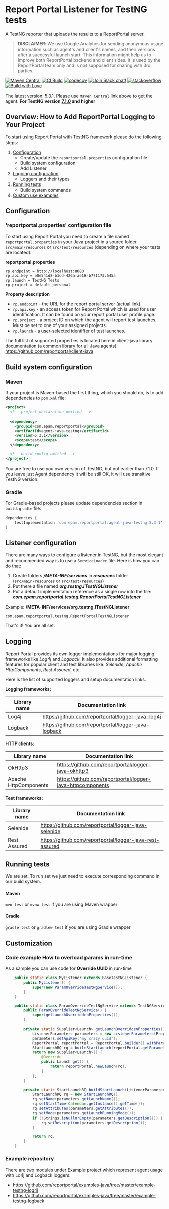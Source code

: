 # Report Portal Listener for TestNG tests
A TestNG reporter that uploads the results to a ReportPortal server.

> **DISCLAIMER**: We use Google Analytics for sending anonymous usage information such as agent's and client's names, and their versions
> after a successful launch start. This information might help us to improve both ReportPortal backend and client sides. It is used by the
> ReportPortal team only and is not supposed for sharing with 3rd parties.

[![Maven Central](https://img.shields.io/maven-central/v/com.epam.reportportal/agent-java-testng.svg?label=Maven%20Central)](https://central.sonatype.com/artifact/com.epam.reportportal/agent-java-testng)
[![CI Build](https://github.com/reportportal/agent-java-testNG/actions/workflows/ci.yml/badge.svg)](https://github.com/reportportal/agent-java-testNG/actions/workflows/ci.yml)
[![codecov](https://codecov.io/gh/reportportal/agent-java-testNG/branch/develop/graph/badge.svg?token=CshHrWt7sS)](https://codecov.io/gh/reportportal/agent-java-testNG)
[![Join Slack chat!](https://slack.epmrpp.reportportal.io/badge.svg)](https://slack.epmrpp.reportportal.io/)
[![stackoverflow](https://img.shields.io/badge/reportportal-stackoverflow-orange.svg?style=flat)](http://stackoverflow.com/questions/tagged/reportportal)
[![Build with Love](https://img.shields.io/badge/build%20with-❤%EF%B8%8F%E2%80%8D-lightgrey.svg)](http://reportportal.io?style=flat)

The latest version: 5.3.1. Please use `Maven Central` link above to get the agent.
**For TestNG version [7.1.0](https://central.sonatype.com/artifact/org.testng/testng/7.1.0) and higher**

## Overview: How to Add ReportPortal Logging to Your Project

To start using Report Portal with TestNG framework please do the following steps:

1. [Configuration](#configuration)
    * Create/update the `reportportal.properties` configuration file
    * Build system configuration
    * Add Listener
2. [Logging configuration](#logging)
    * Loggers and their types
3. [Running tests](#running-tests)
    * Build system commands
4. [Custom use examples](#customization)


## Configuration
### 'reportportal.properties' configuration file

To start using Report Portal you need to create a file named `reportportal.properties` in your Java project in a source
folder `src/main/resources` or `src/test/resources` (depending on where your tests are located):

**reportportal.properties**

```
rp.endpoint = http://localhost:8080
rp.api.key = e0e541d8-b1cd-426a-ae18-b771173c545a
rp.launch = TestNG Tests
rp.project = default_personal
```

**Property description**

* `rp.endpoint` - the URL for the report portal server (actual link).
* `rp.api.key` - an access token for Report Portal which is used for user identification. It can be found on your report
  portal user profile page.
* `rp.project` - a project ID on which the agent will report test launches. Must be set to one of your assigned
  projects.
* `rp.launch` - a user-selected identifier of test launches.


The full list of supported properties is located here in client-java library documentation (a common library for all
Java agents): https://github.com/reportportal/client-java

## Build system configuration

### Maven

If your project is Maven-based the first thing, which you should do, is to add dependencies to `pom.xml` file:
```xml
<project>
  <!-- project declaration omitted -->
  
  <dependency>
    <groupId>com.epam.reportportal</groupId>
    <artifactId>agent-java-testng</artifactId>
    <version>5.3.1</version>
    <scope>test</scope>
  </dependency>

  <!-- build config omitted -->
</project>
```
You are free to use you own version of TestNG, but not earlier than 7.1.0. If you leave just Agent dependency it will
be still OK, it will use transitive TestNG version.

### Gradle

For Gradle-based projects please update dependencies section in `build.gradle` file:
```groovy
dependencies {
    testImplementation 'com.epam.reportportal:agent-java-testng:5.3.1'
}
```

## Listener configuration
There are many ways to configure a listener in TestNG, but the most elegant and recommended way is to use a
`ServiceLoader` file. Here is how you can do that:

1. Create folders **_/META-INF/services_** in **_resources_** folder (`src/main/resources` or `src/test/resources`)
2. Put there a file named **_org.testng.ITestNGListener_**
3. Put a default implementation reference as a single row into the file: **_com.epam.reportportal.testng.ReportPortalTestNGListener_**

Example:
__/META-INF/services/org.testng.ITestNGListener__
```none
com.epam.reportportal.testng.ReportPortalTestNGListener
```

That's it! You are all set.

## Logging

Report Portal provides its own logger implementations for major logging frameworks like *Log4j* and *Logback*. It also
provides additional formatting features for popular client and test libraries like: *Selenide*, *Apache HttpComponents*,
*Rest Assured*, etc.

Here is the list of supported loggers and setup documentation links.

**Logging frameworks:**

| **Library name**       | **Documentation link**                                      |
|------------------------|-------------------------------------------------------------|
| Log4j                  | https://github.com/reportportal/logger-java-log4j           |
| Logback                | https://github.com/reportportal/logger-java-logback         |

**HTTP clients:**

| **Library name**       | **Documentation link**                                      |
|------------------------|-------------------------------------------------------------|
| OkHttp3                | https://github.com/reportportal/logger-java-okhttp3         |
| Apache HttpComponents  | https://github.com/reportportal/logger-java-httpcomponents  |

**Test frameworks:**

| **Library name** | **Documentation link**                                     |
|------------------|------------------------------------------------------------|
| Selenide         | https://github.com/reportportal/logger-java-selenide       |
| Rest Assured     | https://github.com/reportportal/logger-java-rest-assured   |

## Running tests

We are set. To run set we just need to execute corresponding command in our build system.

#### Maven

`mvn test` or `mvnw test` if you are using Maven wrapper

#### Gradle

`gradle test` or `gradlew test` if you are using Gradle wrapper

## Customization

### Code example How to overload params in run-time

As a sample you can use code for **Override UUID** in run-time
```java
	public static class MyListener extends BaseTestNGListener {
		public MyListener() {
			super(new ParamOverrideTestNgService());
		}
	}

	public static class ParamOverrideTestNgService extends TestNGService {
		public ParamOverrideTestNgService() {
			super(getLaunchOverriddenProperties());
		}

		private static Supplier<Launch> getLaunchOverriddenProperties() {
			ListenerParameters parameters = new ListenerParameters(PropertiesLoader.load());
			parameters.setApiKey("my crazy uuid");
			ReportPortal reportPortal = ReportPortal.builder().withParameters(parameters).build();
			StartLaunchRQ rq = buildStartLaunch(reportPortal.getParameters());
			return new Supplier<Launch>() {
				@Override
				public Launch get() {
					return reportPortal.newLaunch(rq);
				}
			};
		}

		private static StartLaunchRQ buildStartLaunch(ListenerParameters parameters) {
			StartLaunchRQ rq = new StartLaunchRQ();
			rq.setName(parameters.getLaunchName());
			rq.setStartTime(Calendar.getInstance().getTime());
			rq.setAttributes(parameters.getAttributes());
			rq.setMode(parameters.getLaunchRunningMode());
			if (!Strings.isNullOrEmpty(parameters.getDescription())) {
				rq.setDescription(parameters.getDescription());
			}

			return rq;
		}
	}
```

### Example repository

There are two modules under Example project which represent agent usage with Lo4j and Logback loggers:
* https://github.com/reportportal/examples-java/tree/master/example-testng-log4j
* https://github.com/reportportal/examples-java/tree/master/example-testng-logback
